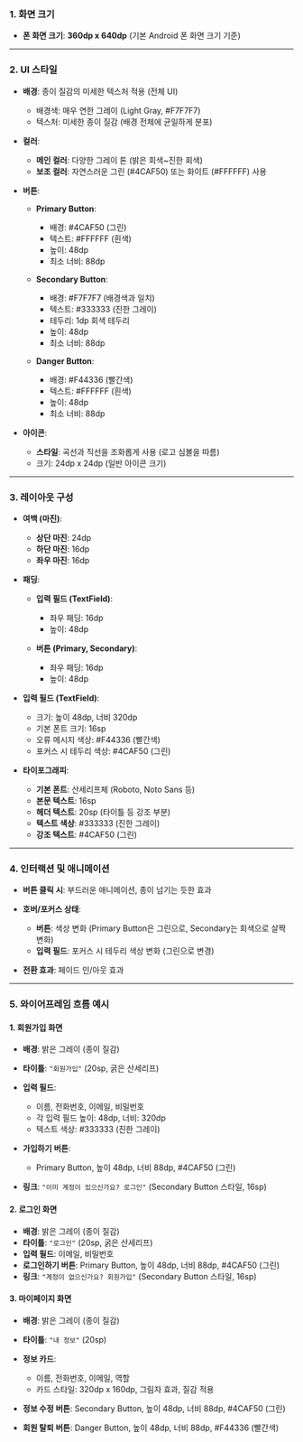 
### **1. 화면 크기**

* **폰 화면 크기**: **360dp x 640dp** (기본 Android 폰 화면 크기 기준)

---

### **2. UI 스타일**

* **배경**: 종이 질감의 미세한 텍스처 적용 (전체 UI)

  * 배경색: 매우 연한 그레이 (Light Gray, #F7F7F7)
  * 텍스처: 미세한 종이 질감 (배경 전체에 균일하게 분포)

* **컬러**:

  * **메인 컬러**: 다양한 그레이 톤 (밝은 회색\~진한 회색)
  * **보조 컬러**: 자연스러운 그린 (#4CAF50) 또는 화이트 (#FFFFFF) 사용

* **버튼**:

  * **Primary Button**:

    * 배경: #4CAF50 (그린)
    * 텍스트: #FFFFFF (흰색)
    * 높이: 48dp
    * 최소 너비: 88dp
  * **Secondary Button**:

    * 배경: #F7F7F7 (배경색과 일치)
    * 텍스트: #333333 (진한 그레이)
    * 테두리: 1dp 회색 테두리
    * 높이: 48dp
    * 최소 너비: 88dp
  * **Danger Button**:

    * 배경: #F44336 (빨간색)
    * 텍스트: #FFFFFF (흰색)
    * 높이: 48dp
    * 최소 너비: 88dp

* **아이콘**:

  * **스타일**: 곡선과 직선을 조화롭게 사용 (로고 심볼을 따름)
  * 크기: 24dp x 24dp (일반 아이콘 크기)

---

### **3. 레이아웃 구성**

* **여백 (마진)**:

  * **상단 마진**: 24dp
  * **하단 마진**: 16dp
  * **좌우 마진**: 16dp

* **패딩**:

  * **입력 필드 (TextField)**:

    * 좌우 패딩: 16dp
    * 높이: 48dp
  * **버튼 (Primary, Secondary)**:

    * 좌우 패딩: 16dp
    * 높이: 48dp

* **입력 필드 (TextField)**:

  * 크기: 높이 48dp, 너비 320dp
  * 기본 폰트 크기: 16sp
  * 오류 메시지 색상: #F44336 (빨간색)
  * 포커스 시 테두리 색상: #4CAF50 (그린)

* **타이포그래피**:

  * **기본 폰트**: 산세리프체 (Roboto, Noto Sans 등)
  * **본문 텍스트**: 16sp
  * **헤더 텍스트**: 20sp (타이틀 등 강조 부분)
  * **텍스트 색상**: #333333 (진한 그레이)
  * **강조 텍스트**: #4CAF50 (그린)

---

### **4. 인터랙션 및 애니메이션**

* **버튼 클릭 시**: 부드러운 애니메이션, 종이 넘기는 듯한 효과
* **호버/포커스 상태**:

  * **버튼**: 색상 변화 (Primary Button은 그린으로, Secondary는 회색으로 살짝 변화)
  * **입력 필드**: 포커스 시 테두리 색상 변화 (그린으로 변경)
* **전환 효과**: 페이드 인/아웃 효과

---

### **5. 와이어프레임 흐름 예시**

#### 1. **회원가입 화면**

* **배경**: 밝은 그레이 (종이 질감)
* **타이틀**: `"회원가입"` (20sp, 굵은 산세리프)
* **입력 필드**:

  * 이름, 전화번호, 이메일, 비밀번호
  * 각 입력 필드 높이: 48dp, 너비: 320dp
  * 텍스트 색상: #333333 (진한 그레이)
* **가입하기 버튼**:

  * Primary Button, 높이 48dp, 너비 88dp, #4CAF50 (그린)
* **링크**: `"이미 계정이 있으신가요? 로그인"` (Secondary Button 스타일, 16sp)

#### 2. **로그인 화면**

* **배경**: 밝은 그레이 (종이 질감)
* **타이틀**: `"로그인"` (20sp, 굵은 산세리프)
* **입력 필드**: 이메일, 비밀번호
* **로그인하기 버튼**: Primary Button, 높이 48dp, 너비 88dp, #4CAF50 (그린)
* **링크**: `"계정이 없으신가요? 회원가입"` (Secondary Button 스타일, 16sp)

#### 3. **마이페이지 화면**

* **배경**: 밝은 그레이 (종이 질감)
* **타이틀**: `"내 정보"` (20sp)
* **정보 카드**:

  * 이름, 전화번호, 이메일, 역할
  * 카드 스타일: 320dp x 160dp, 그림자 효과, 질감 적용
* **정보 수정 버튼**: Secondary Button, 높이 48dp, 너비 88dp, #4CAF50 (그린)
* **회원 탈퇴 버튼**: Danger Button, 높이 48dp, 너비 88dp, #F44336 (빨간색)

